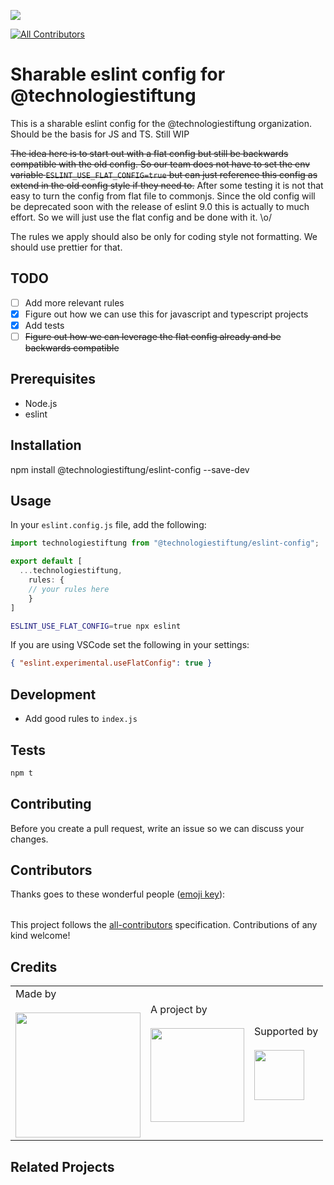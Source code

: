 ![](https://img.shields.io/badge/Built%20with%20%E2%9D%A4%EF%B8%8F-at%20Technologiestiftung%20Berlin-blue)

<!-- ALL-CONTRIBUTORS-BADGE:START - Do not remove or modify this section -->

[![All Contributors](https://img.shields.io/badge/all_contributors-0-orange.svg?style=flat-square)](#contributors-)

<!-- ALL-CONTRIBUTORS-BADGE:END -->

# Sharable eslint config for @technologiestiftung

This is a sharable eslint config for the @technologiestiftung organization. Should be the basis for JS and TS. Still WIP

~~The idea here is to start out with a flat config but still be backwards compatible with the old config. So our team does not have to set the env variable `ESLINT_USE_FLAT_CONFIG=true` but can just reference this config as extend in the old config style if they need to.~~
After some testing it is not that easy to turn the config from flat file to commonjs. Since the old config will be deprecated soon with the release of eslint 9.0 this is actually to much effort. So we will just use the flat config and be done with it. \o/

The rules we apply should also be only for coding style not formatting. We should use prettier for that.

## TODO

- [ ] Add more relevant rules
- [x] Figure out how we can use this for javascript and typescript projects
- [x] Add tests
- [ ] ~~Figure out how we can leverage the flat config already and be backwards compatible~~

## Prerequisites

- Node.js
- eslint

## Installation

npm install @technologiestiftung/eslint-config --save-dev

## Usage

In your `eslint.config.js` file, add the following:

```javascript
import technologiestiftung from "@technologiestiftung/eslint-config";

export default [
  ...technologiestiftung,
	rules: {
    // your rules here
	}
]
```

```bash
ESLINT_USE_FLAT_CONFIG=true npx eslint
```

If you are using VSCode set the following in your settings:

```json
{ "eslint.experimental.useFlatConfig": true }
```

## Development

- Add good rules to `index.js`

## Tests

```bash
npm t
```

## Contributing

Before you create a pull request, write an issue so we can discuss your changes.

## Contributors

Thanks goes to these wonderful people ([emoji key](https://allcontributors.org/docs/en/emoji-key)):

<!-- ALL-CONTRIBUTORS-LIST:START - Do not remove or modify this section -->
<!-- prettier-ignore-start -->
<!-- markdownlint-disable -->
<table>
  <tr>
  </tr>
</table>

<!-- markdownlint-restore -->
<!-- prettier-ignore-end -->

<!-- ALL-CONTRIBUTORS-LIST:END -->

This project follows the [all-contributors](https://github.com/all-contributors/all-contributors) specification. Contributions of any kind welcome!

## Credits

<table>
  <tr>
    <td>
      Made by <a href="https://citylab-berlin.org/de/start/">
        <br />
        <br />
        <img width="200" src="https://logos.citylab-berlin.org/logo-citylab-berlin.svg" />
      </a>
    </td>
    <td>
      A project by <a href="https://www.technologiestiftung-berlin.de/">
        <br />
        <br />
        <img width="150" src="https://logos.citylab-berlin.org/logo-technologiestiftung-berlin-de.svg" />
      </a>
    </td>
    <td>
      Supported by <a href="https://www.berlin.de/rbmskzl/">
        <br />
        <br />
        <img width="80" src="https://logos.citylab-berlin.org/logo-berlin-senatskanzelei-de.svg" />
      </a>
    </td>
  </tr>
</table>

## Related Projects
